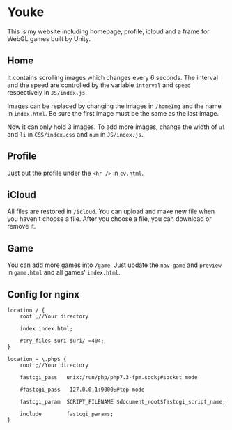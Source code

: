 # Youke
This is my website including homepage, profile, icloud and a frame for WebGL games built by Unity.

## Home
It contains scrolling images which changes every 6 seconds. The interval and the speed are controlled by the variable `interval` and `speed` respectively in `JS/index.js`.

Images can be replaced by changing the images in `/homeImg` and the name in `index.html`. Be sure the first image must be the same as the last image.

Now it can only hold 3 images. To add more images, change the width of `ul` and `li` in `CSS/index.css` and `num` in `JS/index.js`.

## Profile
Just put the profile under the `<hr />` in `cv.html`.

## iCloud
All files are restored in `/icloud`. You can upload and make new file when you haven't choose a file. After you choose a file, you can download or remove it.

## Game
You can add more games into `/game`. Just update the `nav-game` and `preview` in `game.html` and all games' `index.html`.

## Config for nginx
```
location / {
    root ;//Your directory

    index index.html;

    #try_files $uri $uri/ =404;
}

location ~ \.php$ {
    root ;//Your directory

    fastcgi_pass   unix:/run/php/php7.3-fpm.sock;#socket mode

    #fastcgi_pass   127.0.0.1:9000;#tcp mode

    fastcgi_param  SCRIPT_FILENAME $document_root$fastcgi_script_name;

    include        fastcgi_params;
}
```